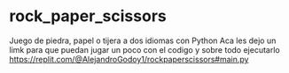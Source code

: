 # rock_paper_scissors
Juego de piedra, papel o tijera a dos idiomas con Python
Aca les dejo un limk para que puedan jugar un poco con el codigo y sobre todo ejecutarlo
https://replit.com/@AlejandroGodoy1/rockpaperscissors#main.py
